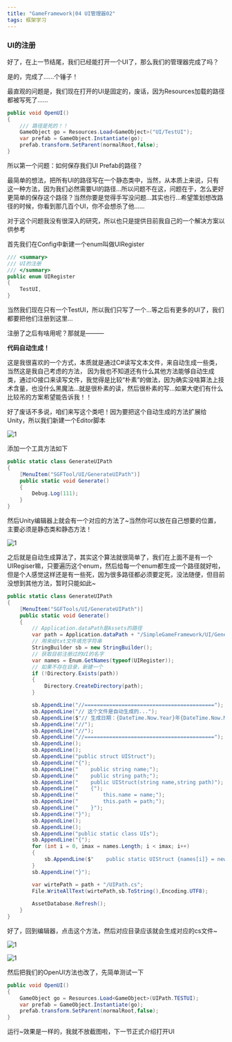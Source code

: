 ```yaml
---
title: "GameFramework|04 UI管理器02"
tags: 框架学习
---
```


### UI的注册

好了，在上一节结尾，我们已经能打开一个UI了，那么我们的管理器完成了吗？

是的，完成了......个锤子！

最直观的问题是，我们现在打开的UI是固定的，废话，因为Resources加载的路径都被写死了......

```c#
public void OpenUI()
{
    /// 路径是死的！！
    GameObject go = Resources.Load<GameObject>("UI/TestUI");
    var prefab = GameObject.Instantiate(go);
    prefab.transform.SetParent(normalRoot,false);
}
```

所以第一个问题：如何保存我们UI Prefab的路径？

最简单的想法，把所有UI的路径写在一个静态类中，当然，从本质上来说，只有这一种方法，因为我们必然需要UI的路径...所以问题不在这，问题在于，怎么更好更简单的保存这个路径？当然你要是觉得手写没问题...其实也行...希望策划想改路径的时候，你看到那几百个UI，你不会想杀了他......

对于这个问题我没有很深入的研究，所以也只是提供目前我自己的一个解决方案以供参考

首先我们在Config中新建一个enum叫做UIRegister

```c#
/// <summary>
/// UI的注册
/// </summary>
public enum UIRegister
{
    TestUI,
}
```

当然我们现在只有一个TestUI，所以我们只写了一个...等之后有更多的UI了，我们都要把他们注册到这里...

注册了之后有啥用呢？那就是———

**代码自动生成！**

这是我很喜欢的一个方式，本质就是通过C#读写文本文件，来自动生成一些类，当然这是我自己考虑的方法， 因为我也不知道还有什么其他方法能够自动生成类，通过IO接口来读写文件，我觉得是比较“朴素”的做法，因为确实没啥算法上技术含量，也没什么黑魔法...就是很朴素的读，然后很朴素的写...如果大佬们有什么比较吊的方案希望能告诉我！！

好了废话不多说，咱们来写这个类吧！因为要把这个自动生成的方法扩展给Unity，所以我们新建一个Editor脚本

![1](https://www.logarius996.icu/images/SimpleGameFramework/UI/11.png)

添加一个工具方法如下

```c#
public static class GenerateUIPath
{
    [MenuItem("SGFTool/UI/GenerateUIPath")]
    public static void Generate()
    {
        Debug.Log(111);
    }
}
```

然后Unity编辑器上就会有一个对应的方法了~当然你可以放在自己想要的位置，主要必须是静态类和静态方法！

![1](https://www.logarius996.icu/images/SimpleGameFramework/UI/12.png)

之后就是自动生成算法了，其实这个算法就很简单了，我们在上面不是有一个UIRegiser嘛，只要遍历这个enum，然后给每一个enum都生成一个路径就好啦，但是个人感觉这样还是有一些死，因为很多路径都必须要定死，没法随便，但目前没想到其他方法，暂时只能如此~

```c#
public static class GenerateUIPath
{
    [MenuItem("SGFTools/UI/GenerateUIPath")]
    public static void Generate()
    {
        // Application.dataPath是Assets的路径
        var path = Application.dataPath + "/SimpleGameFramework/UI/Generated";
        // 用来给txt文件填充字符串
        StringBuilder sb = new StringBuilder();
        // 获取目前注册过的UI的名字
        var names = Enum.GetNames(typeof(UIRegister));
        // 如果不存在目录，新建一个
        if (!Directory.Exists(path))
        {
            Directory.CreateDirectory(path);
        }

        sb.AppendLine("//==========================================");
        sb.AppendLine("// 这个文件是自动生成的...");
        sb.AppendLine($"// 生成日期：{DateTime.Now.Year}年{DateTime.Now.Month}月{DateTime.Now.Day}日{DateTime.Now.Hour}点{DateTime.Now.Minute}分");
        sb.AppendLine("//");
        sb.AppendLine("//");
        sb.AppendLine("//==========================================");
        sb.AppendLine();
        sb.AppendLine();
        sb.AppendLine("public struct UIStruct");
        sb.AppendLine("{");
        sb.AppendLine("    public string name;");
        sb.AppendLine("    public string path;");
        sb.AppendLine("    public UIStruct(string name,string path)");
        sb.AppendLine("    {");
        sb.AppendLine("        this.name = name;");
        sb.AppendLine("        this.path = path;");
        sb.AppendLine("    }");
        sb.AppendLine("}");
        sb.AppendLine();
        sb.AppendLine();
        sb.AppendLine("public static class UIs");
        sb.AppendLine("{");
        for (int i = 0, imax = names.Length; i < imax; i++)
        {
            sb.AppendLine($"    public static UIStruct {names[i]} = new UIStruct(\"{names[i]}\",\"UI/{names[i]}\");");
        }
        sb.AppendLine("}");

        var wirtePath = path + "/UIPath.cs";
        File.WriteAllText(wirtePath,sb.ToString(),Encoding.UTF8);
        
        AssetDatabase.Refresh();
    }
}
```

好了，回到编辑器，点击这个方法，然后对应目录应该就会生成对应的cs文件~

![1](https://www.logarius996.icu/images/SimpleGameFramework/UI/13.png)

![1](https://www.logarius996.icu/images/SimpleGameFramework/UI/14.png)

然后把我们的OpenUI方法也改了，先简单测试一下

```c#
public void OpenUI()
{
    GameObject go = Resources.Load<GameObject>(UIPath.TESTUI);
    var prefab = GameObject.Instantiate(go);
    prefab.transform.SetParent(normalRoot,false);
}
```

运行~效果是一样的，我就不放截图啦，下一节正式介绍打开UI




























